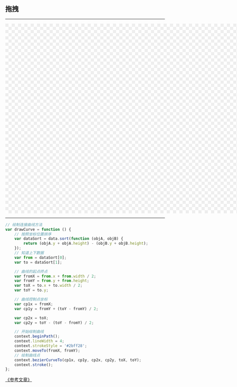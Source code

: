 ## 拖拽

---

<canvas id="canvas" width="2000" height="1200"></canvas>

---

```js
// 绘制连接曲线方法
var drawCurve = function () {
    // 按照坐标位置排序
    var dataSort = data.sort(function (objA, objB) {
        return (objA.y + objA.height) - (objB.y + objB.height);
    });
    // 知道上下数据
    var from = dataSort[0];
    var to = dataSort[1];

    // 曲线的起点终点
    var fromX = from.x + from.width / 2;
    var fromY = from.y + from.height;
    var toX = to.x + to.width / 2;
    var toY = to.y;

    // 曲线控制点坐标
    var cp1x = fromX;
    var cp1y = fromY + (toY - fromY) / 2;

    var cp2x = toX;
    var cp2y = toY - (toY - fromY) / 2;

    // 开始绘制曲线
    context.beginPath();
    context.lineWidth = 4;
    context.strokeStyle = '#2bff28';
    context.moveTo(fromX, fromY);
    // 绘制曲线点
    context.bezierCurveTo(cp1x, cp1y, cp2x, cp2y, toX, toY);
    context.stroke();
};
```

[《参考文章》](https://www.zhangxinxu.com/wordpress/2023/02/js-curve-two-points/)

<script>
var canvas = document.getElementById('canvas');
var context = canvas.getContext('2d');
// 绘制尺寸
var width = canvas.width;
var height = canvas.height;

// 两个方块的坐标、尺寸，颜色等数据
var data = [{
    x: 800,
    y: 180,
    width: 280,
    height: 180,
    color: 'deepskyblue'
}, {
    x: 600,
    y: 680,
    width: 280,
    height: 150,
    color: 'deeppink'
}];

// 拖拽数据存储
var store = {};

// 绘制矩形方法
var drawRect = function () {
    data.forEach(function (obj) {
        context.beginPath();
        context.fillStyle = obj.color;
        context.fillRect(obj.x, obj.y, obj.width, obj.height);
        context.closePath();
    });
};

// 绘制连接曲线方法
var drawCurve = function () {
    // 按照坐标位置排序
    var dataSort = data.sort(function (objA, objB) {
        return (objA.y + objA.height) - (objB.y + objB.height);
    });
    // 知道上下数据
    var from = dataSort[0];
    var to = dataSort[1];

    // 曲线的起点终点
    var fromX = from.x + from.width / 2;
    var fromY = from.y + from.height;
    var toX = to.x + to.width / 2;
    var toY = to.y;

    // 曲线控制点坐标
    var cp1x = fromX;
    var cp1y = fromY + (toY - fromY) / 2;

    var cp2x = toX;
    var cp2y = toY - (toY - fromY) / 2;

    // 开始绘制曲线
    context.beginPath();
    context.lineWidth = 4;
    context.strokeStyle = '#2bff28';
    context.moveTo(fromX, fromY);
    // 绘制曲线点
    context.bezierCurveTo(cp1x, cp1y, cp2x, cp2y, toX, toY);
    context.stroke();
};

// 绘制方法
var draw = function () {
    context.clearRect(0, 0, width, height);
    
    drawRect();
    drawCurve();
};

draw();

// 是否在矩形内
var isPointInSquare = function (x, y) {
    store.isPointInA = false;
    store.isPointInB = false;
    // 两个矩形的绘制数据
    data.some(function (obj, index) {
        if (!(x < obj.x || x > obj.x + obj.width || y < obj.y || y > obj.y + obj.height)) {
            return store['isPointIn' + ['A', 'B'][index]] = true;
        }
    });
};

// 拖拽方块
canvas.addEventListener('pointerdown', function (event) {
    // 判断坐标是否在图形之内
    var clientX = event.clientX;
    var clientY = event.clientY;
    // canvas 画布的偏移
    var bound = this.getBoundingClientRect();
    // 点击坐标
    var clickX = clientX - bound.left;
    var clickY = clientY - bound.top;
    // 缩放比例
    var scaleX = width / bound.width;
    var scaleY = height / bound.height;
    // 转换为canvas坐标
    var x = clickX * scaleX;
    var y = clickY * scaleY;

    // 此时可以判断是不是在范围内了
    // 这里的图形比较简单，就不使用 isPointInPath 方法判断了
    isPointInSquare(x, y);
    // 记住位置
    store.clientX = clientX;
    store.clientY = clientY;
    // 目标元素
    store.dataMatch = data[Number(store.isPointInB)];
    // 记住初始位置
    store.originX = store.dataMatch.x;
    store.originY = store.dataMatch.y;
    // 记住缩放比例
    store.scaleX = scaleX;
    store.scaleY = scaleY;
});

document.addEventListener('pointermove', function (event) {
    if (!store.isPointInA && !store.isPointInB) {
        return;
    }

    event.preventDefault();
    // 需要移动的坐标
    var dataMatch = store.dataMatch;
    // 此时的偏移大小
    var distanceX = (event.clientX - store.clientX) * store.scaleX;
    var distanceY = (event.clientY - store.clientY) * store.scaleY;
    dataMatch.x = store.originX + distanceX;
    dataMatch.y = store.originY + distanceY;
    // 边界判断
    if (dataMatch.x < 0) {
        dataMatch.x = 0;
    } else if (dataMatch.x + dataMatch.width > width) {
        dataMatch.x = width - dataMatch.width;
    }

    if (dataMatch.y < 0) {
        dataMatch.y = 0;
    } else if (dataMatch.y + dataMatch.height > height) {
        dataMatch.y = height - dataMatch.height;
    }
    // 重新绘制
    draw();
}, {
    passive: false
});
document.addEventListener('pointerup', function () {
    store.isPointInA = store.isPointInB = false;
});
</script>


<style>
canvas {
    display: block;
    width: 1000px;
    height: 600px;
    background: conic-gradient(#eee 25%, white 0deg 50%, #eee 0deg 75%, white 0deg) 0 / 20px 20px;
    margin-inline: auto;
    
}
@media (max-width: 640px) {
    canvas {
        width: 100vw;
        height: 60vw;
    }
}
</style>